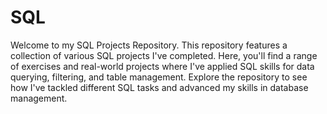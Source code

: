 # SQL
Welcome to my SQL Projects Repository. This repository features a collection of various SQL projects I've completed. Here, you'll find a range of exercises and real-world projects where I've applied SQL skills for data querying, filtering, and table management. Explore the repository to see how I've tackled different SQL tasks and advanced my skills in database management.

